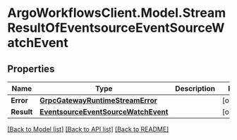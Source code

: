 # ArgoWorkflowsClient.Model.StreamResultOfEventsourceEventSourceWatchEvent

## Properties

Name | Type | Description | Notes
------------ | ------------- | ------------- | -------------
**Error** | [**GrpcGatewayRuntimeStreamError**](GrpcGatewayRuntimeStreamError.md) |  | [optional] 
**Result** | [**EventsourceEventSourceWatchEvent**](EventsourceEventSourceWatchEvent.md) |  | [optional] 

[[Back to Model list]](../README.md#documentation-for-models) [[Back to API list]](../README.md#documentation-for-api-endpoints) [[Back to README]](../README.md)


